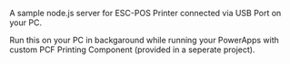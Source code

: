 A sample node.js server for ESC-POS Printer connected via USB Port on your PC. 

Run this on your PC in backgaround while running your PowerApps with custom PCF Printing Component (provided in a seperate project).
